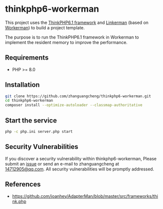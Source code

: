 # thinkphp6-workerman

This project uses the [ThinkPHP6.1 framework](https://www.thinkphp.cn/) and [Linkerman](https://github.com/zhanguangcheng/linkerman) (based on [Workerman](https://www.workerman.net)) to build a project template.

The purpose is to run the ThinkPHP6.1 framework in Workerman to implement the resident memory to improve the performance.

## Requirements

- PHP >= 8.0

## Installation

```bash
git clone https://github.com/zhanguangcheng/thinkphp6-workerman.git
cd thinkphp6-workerman
composer install --optimize-autoloader --classmap-authoritative
```

## Start the service

```bash
php -c php.ini server.php start
```

## Security Vulnerabilities

If you discover a security vulnerability within thinkphp6-workerman, Please submit an [issue](https://github.com/zhanguangcheng/thinkphp6-workerman/issues) or send an e-mail to zhanguangcheng at 14712905@qq.com. All security vulnerabilities will be
promptly addressed.

## References

* <https://github.com/joanhey/AdapterMan/blob/master/src/frameworks/think.php>

